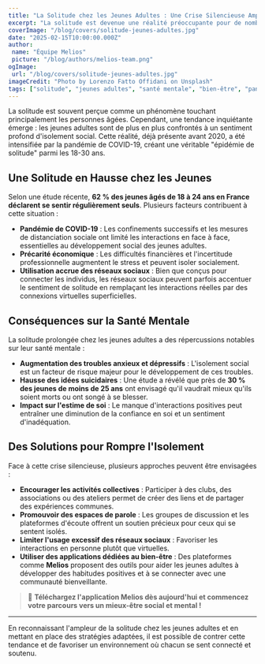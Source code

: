 ```yaml
---
title: "La Solitude chez les Jeunes Adultes : Une Crise Silencieuse Amplifiée par la Pandémie"
excerpt: "La solitude est devenue une réalité préoccupante pour de nombreux jeunes adultes, exacerbée par la pandémie de COVID-19."
coverImage: "/blog/covers/solitude-jeunes-adultes.jpg"
date: "2025-02-15T10:00:00.000Z"
author:
 name: "Équipe Melios"
 picture: "/blog/authors/melios-team.png"
ogImage:
 url: "/blog/covers/solitude-jeunes-adultes.jpg"
imageCredit: "Photo by Lorenzo Fatto Offidani on Unsplash"
tags: ["solitude", "jeunes adultes", "santé mentale", "bien-être", "pandémie"]
---
```


La solitude est souvent perçue comme un phénomène touchant principalement les personnes âgées. Cependant, une tendance inquiétante émerge : les jeunes adultes sont de plus en plus confrontés à un sentiment profond d'isolement social. Cette réalité, déjà présente avant 2020, a été intensifiée par la pandémie de COVID-19, créant une véritable "épidémie de solitude" parmi les 18-30 ans.

## Une Solitude en Hausse chez les Jeunes

Selon une étude récente, **62 % des jeunes âgés de 18 à 24 ans en France déclarent se sentir régulièrement seuls**. Plusieurs facteurs contribuent à cette situation :

- **Pandémie de COVID-19** : Les confinements successifs et les mesures de distanciation sociale ont limité les interactions en face à face, essentielles au développement social des jeunes adultes.
- **Précarité économique** : Les difficultés financières et l'incertitude professionnelle augmentent le stress et peuvent isoler socialement.
- **Utilisation accrue des réseaux sociaux** : Bien que conçus pour connecter les individus, les réseaux sociaux peuvent parfois accentuer le sentiment de solitude en remplaçant les interactions réelles par des connexions virtuelles superficielles.

## Conséquences sur la Santé Mentale

La solitude prolongée chez les jeunes adultes a des répercussions notables sur leur santé mentale :

- **Augmentation des troubles anxieux et dépressifs** : L'isolement social est un facteur de risque majeur pour le développement de ces troubles.
- **Hausse des idées suicidaires** : Une étude a révélé que près de **30 % des jeunes de moins de 25 ans** ont envisagé qu'il vaudrait mieux qu'ils soient morts ou ont songé à se blesser.
- **Impact sur l'estime de soi** : Le manque d'interactions positives peut entraîner une diminution de la confiance en soi et un sentiment d'inadéquation.

## Des Solutions pour Rompre l'Isolement

Face à cette crise silencieuse, plusieurs approches peuvent être envisagées :

- **Encourager les activités collectives** : Participer à des clubs, des associations ou des ateliers permet de créer des liens et de partager des expériences communes.
- **Promouvoir des espaces de parole** : Les groupes de discussion et les plateformes d'écoute offrent un soutien précieux pour ceux qui se sentent isolés.
- **Limiter l'usage excessif des réseaux sociaux** : Favoriser les interactions en personne plutôt que virtuelles.
- **Utiliser des applications dédiées au bien-être** : Des plateformes comme **Melios** proposent des outils pour aider les jeunes adultes à développer des habitudes positives et à se connecter avec une communauté bienveillante.

> 🚀 **Téléchargez l'application Melios dès aujourd'hui et commencez votre parcours vers un mieux-être social et mental !**

---

En reconnaissant l'ampleur de la solitude chez les jeunes adultes et en mettant en place des stratégies adaptées, il est possible de contrer cette tendance et de favoriser un environnement où chacun se sent connecté et soutenu.
